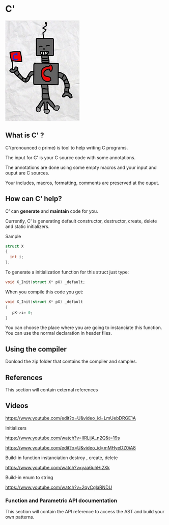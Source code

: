 # C'

![robot](/robots.jpg)

## What is C' ?
C'(pronounced c prime) is tool to help writing C programs.

The input for C' is your C source code with some annotations. 

The annotations are done using some empty macros and your input and 
ouput are C sources.

Your includes, macros, formatting, comments 
are preserved at the ouput.


## How can C' help?
C' can **generate** and **maintain** code for you.

Currently, C' is generating default constructor, destructor, create, delete and static initializers.

Sample
```c
struct X
{
  int i;
};
```
To generate a initialization function for this struct just type:

```c
void X_Init(struct X* pX) _default;
```
When you compile this code you get:
```c
void X_Init(struct X* pX) _default
{
   pX->i= 0;
}
```

You can choose the place where you are going to instanciate this function.
You can use the normal declaration in header files.


## Using the compiler
Donload the zip folder that contains the compiler and samples.

## References
This section will contain external references

## Videos



https://www.youtube.com/edit?o=U&video_id=LmUebDRGE1A

Initializers

https://www.youtube.com/watch?v=lIRLijA_n2Q&t=19s

https://www.youtube.com/edit?o=U&video_id=mMHyeDZ0iA8

Build-in function instanciation destroy , create, delete

https://www.youtube.com/watch?v=yaa6uhHi2Xk

Build-in enum to string

https://www.youtube.com/watch?v=2qvCglaRNDU

### Function and Parametric API documentation
This section will contain the API reference to access the AST and build your own patterns.




